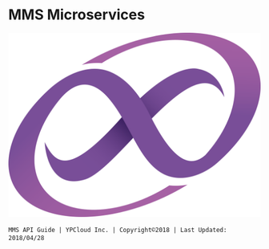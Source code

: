 # MMS Microservices

![](../.gitbook/assets/mms_hi%20%281%29.png)

```text
MMS API Guide | YPCloud Inc. | Copyright©2018 | Last Updated: 2018/04/28
```

